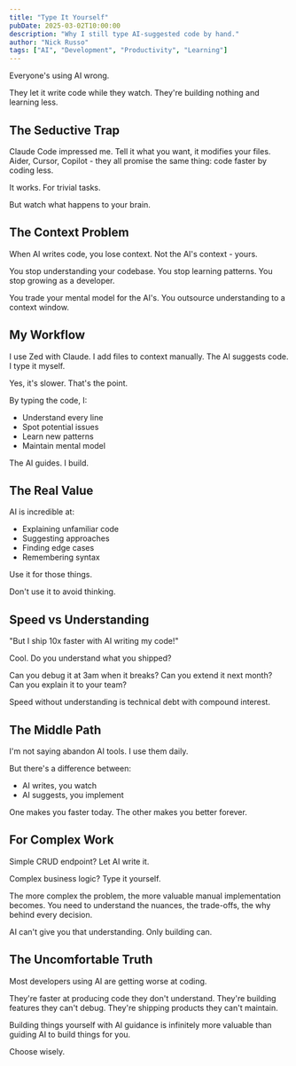 ```yaml
---
title: "Type It Yourself"
pubDate: 2025-03-02T10:00:00
description: "Why I still type AI-suggested code by hand."
author: "Nick Russo"
tags: ["AI", "Development", "Productivity", "Learning"]
---
```


Everyone's using AI wrong.

They let it write code while they watch. They're building nothing and learning less.

## The Seductive Trap

Claude Code impressed me. Tell it what you want, it modifies your files. Aider, Cursor, Copilot - they all promise the same thing: code faster by coding less.

It works. For trivial tasks.

But watch what happens to your brain.

## The Context Problem

When AI writes code, you lose context. Not the AI's context - yours.

You stop understanding your codebase. You stop learning patterns. You stop growing as a developer.

You trade your mental model for the AI's. You outsource understanding to a context window.

## My Workflow

I use Zed with Claude. I add files to context manually. The AI suggests code. I type it myself.

Yes, it's slower. That's the point.

By typing the code, I:
- Understand every line
- Spot potential issues
- Learn new patterns
- Maintain mental model

The AI guides. I build.

## The Real Value

AI is incredible at:
- Explaining unfamiliar code
- Suggesting approaches
- Finding edge cases
- Remembering syntax

Use it for those things.

Don't use it to avoid thinking.

## Speed vs Understanding

"But I ship 10x faster with AI writing my code!"

Cool. Do you understand what you shipped?

Can you debug it at 3am when it breaks? Can you extend it next month? Can you explain it to your team?

Speed without understanding is technical debt with compound interest.

## The Middle Path

I'm not saying abandon AI tools. I use them daily.

But there's a difference between:
- AI writes, you watch
- AI suggests, you implement

One makes you faster today. The other makes you better forever.

## For Complex Work

Simple CRUD endpoint? Let AI write it.

Complex business logic? Type it yourself.

The more complex the problem, the more valuable manual implementation becomes. You need to understand the nuances, the trade-offs, the why behind every decision.

AI can't give you that understanding. Only building can.

## The Uncomfortable Truth

Most developers using AI are getting worse at coding.

They're faster at producing code they don't understand. They're building features they can't debug. They're shipping products they can't maintain.

Building things yourself with AI guidance is infinitely more valuable than guiding AI to build things for you.

Choose wisely.
